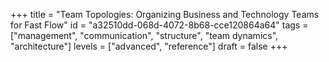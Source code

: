 +++
title = "Team Topologies: Organizing Business and Technology Teams for Fast Flow"
id = "a32510dd-068d-4072-8b68-cce120864a64"
tags = ["management", "communication", "structure", "team dynamics", "architecture"]
levels = ["advanced", "reference"]
draft = false
+++
